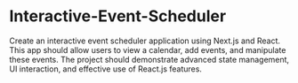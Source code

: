 # Interactive-Event-Scheduler
Create an interactive event scheduler application using Next.js and React. This app should allow users to view a calendar, add events, and manipulate these events. The project should demonstrate advanced state management, UI interaction, and effective use of React.js features.
